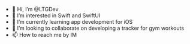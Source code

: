 - 👋 Hi, I’m @LTGDev
- 👀 I’m interested in Swift and SwiftUI
- 🌱 I’m currently learning app development for iOS
- 💞️ I’m looking to collaborate on developing a tracker for gym workouts
- 📫 How to reach me by IM

<!---
LTGDev/LTGDev is a ✨ special ✨ repository because its `README.md` (this file) appears on your GitHub profile.
You can click the Preview link to take a look at your changes.
--->
